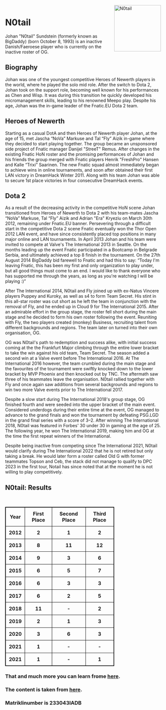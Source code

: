 <!DOCTYPE html>
<html lang="en">
<head>
	<style>
			table, th, td {
  border: 1px solid black;
  border-collapse: collapse;
}
            th, td {
  padding: 10px;
}
		    th, td {
  text-align: center;
}
		</style>
	<title>minu esimene leht</title>
	<meta charset="utf-8">
</head>
<body>
	<img src="https://static.wikia.nocookie.net/dota2_gamepedia/images/8/89/N0tail_TI4.jpg/revision/latest/scale-to-width-down/1200?cb=20170223161612" alt="N0tail"
	style="float:right;width: 151;height: 150 ">
	<h1>N0tail</h1>
	<p>Johan "N0tail" Sundstein (formerly known as BigDaddy) (born October 8, 1993) is an inactive Danish/Faeroese player who is currently on the inactive roster of OG.</p>
	<h2>Biography</h2>
	<p>Johan was one of the youngest competitive Heroes of Newerth players in the world, where he played the solo mid role. After the switch to Dota 2, Johan took on the support role, becoming well known for his performances as Chen and Wisp. It was during this transition he quickly developed his micromanagement skills, leading to his renowned Meepo play. Despite his age, Johan was the in-game leader of the Fnatic.EU Dota 2 team.
	</p>
	<h2>Heroes of Newerth</h2>
	<p>Starting as a casual DotA and then Heroes of Newerth player Johan, at the age of 15, met Jascha “NoVa” Markuse and Tal “Fly” Aizik in-game where they decided to start playing together. The group became an unsponsored side project of Fnatic manager Danijel "StreeT" Remus. After changes in the existing Fnatic HoN roster and the promising performances of Johan and his friends the group merged with Fnatic players Henrik "FreshPro" Hansen and Kalle “Trixi” Saarinen. The new Fnatic squad almost immediately began to achieve wins in online tournaments, and soon after obtained their first LAN victory in DreamHack Winter 2011. Along with his team Johan was able to secure 1st place victories in four consecutive DreamHack events.</p>
	<h2>Dota 2</h2>
	<p>As a result of the decreasing activity in the competitive HoN scene Johan transitioned from Heroes of Newerth to Dota 2 with his team-mates Jascha “NoVa” Markuse, Tal “Fly” Aizik and Adrian "Era" Kryeziu on March 30th 2012, remaining under Fnatic.EU banner. Persevering through a difficult start in the competitive Dota 2 scene Fnatic eventually won the Thor Open 2012 LAN event, and have since consistently placed top positions in many major online and LAN tournaments. In April 2013 Johan and his team were invited to compete at Valve's The International 2013 in Seattle. On the months leading up the event Fnatic participated in a Bootcamp in Belgrade Serbia, and ultimately achieved a top 8 finish in the tournament. On the 27th August 2014 BigDaddy bid farewell to Fnatic and had this to say: “Today I'm leaving Fnatic, this has been my first and only organization to play under, but all good things must come to an end. I would like to thank everyone who has supported me through the years, as long as you're watching I will be playing :)”

After The International 2014, N0tail and Fly joined up with ex-Natus Vincere players Puppey and Kuroky, as well as s4 to form Team Secret. His stint in this all-star roster was cut short as he left the team in conjunction with the removal of Fly, and he ended up in Cloud 9 for The International 2015. After an admirable effort in the group stage, the roster fell short during the main stage and he decided to form his own roster following the event. Reuniting with Fly, the two players created (monkey) Business, recruiting talent from different backgrounds and regions. The team later on turned into their own organisation, OG.

OG was N0tail's path to redemption and success alike, with initial success coming at the the Frankfurt Major climbing through the entire lower bracket to take the win against his old team, Team Secret. The season added a second win at a Valve event before The International 2016. At The International 2016 however, the team crumbled during the main stage and the favourites of the tournament were swiftly knocked down to the lower bracket by MVP Phoenix and then knocked out by TNC. The aftermath saw three of his teammates leave the organisation. N0tail rallied together with Fly and once again saw additions from several backgrounds and regions to win two more Valve events prior to The International 2017.

Despite a slow start during The International 2018's group stage, OG finished fourth and were seeded into the upper bracket of the main event. Considered underdogs during their entire time at the event, OG managed to advance to the grand finals and won the tournament by defeating PSG.LGD in the grand final series with a score of 3–2. After winning The International 2018, N0tail was featured in Forbes' 30 under 30 in gaming at the age of 25. The following year, he won The International 2019, making him and OG at the time the first repeat winners of the International.

Despite being inactive from competing since The International 2021, N0tail would clarify during The International 2022 that he is not retired but only taking a break. He would later form a roster called Old G with former teammates Topson and Ceb, the stack did not manage to qualify to DPC 2023 in the first tour, Notail has since noted that at the moment he is not willing to play competitively.</p>
	<h2>N0tail: Results</h2>
	<table style="width: 70%">
	<tr>
		<th>Year</th>
		<th>First Place</th>
		<th>Second Place</th>
		<th>Third Place</th>
	</tr>
	<tr>
		<th>2012</th>
		<th>2</th>
		<th>1</th>
		<th>2</th>
	</tr>
	<tr>
		<th>2013</th>
		<th>8</th>
		<th>11</th>
		<th>12</th>
	</tr>
	<tr>
		<th>2014</th>
		<th>9</th>
		<th>3</th>
		<th>6</th>
	</tr>
	<tr>
		<th>2015</th>
		<th>6</th>
		<th>5</th>
		<th>7</th>
	</tr>
	<tr>
		<th>2016</th>
		<th>6</th>
		<th>3</th>
		<th>3</th>
	</tr>
	<tr>
		<th>2017</th>
		<th>6</th>
		<th>2</th>
		<th>5</th>
	</tr>
	<tr>
		<th>2018</th>
		<th>11</th>
		<th>-</th>
		<th>2</th>
	</tr>	
	<tr>
		<th>2019</th>
		<th>2</th>
		<th>1</th>
		<th>3</th>
	</tr>
	<tr>
		<th>2020</th>
		<th>3</th>
		<th>6</th>
		<th>3</th>
	</tr>
        <tr>
		<th>2021</th>
		<th>1</th>
		<th>-</th>
		<th>-</th>
	</tr>
        <tr>
		<th>2021</th>
		<th>1</th>
		<th>-</th>
		<th>1</th>
	</tr>
	</table>
	<h3>That and much more you can learn frome <a href="https://taltech.ee/">here</a>.</h3>
        <h3>The content is taken from <a href="https://liquipedia.net/dota2/N0tail">here</a>.</h3>
	<h3>Matriklinumber is 233043IADB</h3>
</body>
<html>

